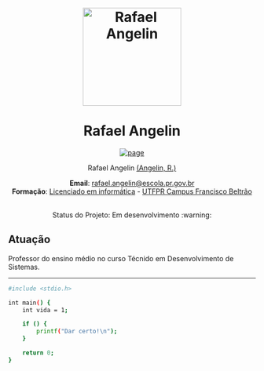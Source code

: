 <h1 align="center">
  <br>
    <img src="https://raw.githubusercontent.com/RafaAngelin/html/main/perfil.png" alt="Rafael Angelin" width="200"></a>
<br> <br>
Rafael Angelin

  
</h1>
<p align="center">
  <a href="https://github.com/RafaAngelin">
    <img src="https://img.shields.io/badge/Follow-My%20Page-blue" alt="page">
  </a> 
</p>
 
<p align="center">
Rafael Angelin <a href="https://rafaelangelin.com.br" target="_blank">(Angelin, R.)</a>
</p>

<p align="center">
<b>Email</b>: <a href="mailto:rafael.angelin@escola.pr.gov.br" target="_blank">rafael.angelin@escola.pr.gov.br</a> <br>
<b>Formação</b>: <a href="https://portal.utfpr.edu.br/cursos/graduacao/licenciatura/licenciatura-em-informatica" target="_blank">Licenciado em informática</a>
-
<a href="https://portal.utfpr.edu.br/campus/franciscobeltrao" target="_blank">UTFPR Campus Francisco Beltrão</a> <br>
</p>

<p align="center">
<br>
Status do Projeto: Em desenvolvimento :warning:
</p>

## Atuação
Professor do ensino médio no curso Técnido em Desenvolvimento de Sistemas.


<hr>

```bash
#include <stdio.h>

int main() {
    int vida = 1;

    if () {
        printf("Dar certo!\n");
    }

    return 0;
}
```
